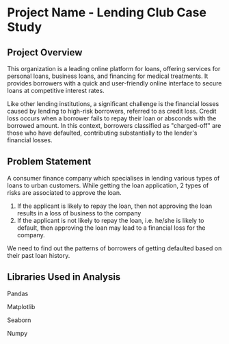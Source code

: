 # Project Name - Lending Club Case Study


## Project Overview
This organization is a leading online platform for loans, offering services for personal loans, business loans, and financing for medical treatments. It provides borrowers with a quick and user-friendly online interface to secure loans at competitive interest rates.

Like other lending institutions, a significant challenge is the financial losses caused by lending to high-risk borrowers, referred to as credit loss. Credit loss occurs when a borrower fails to repay their loan or absconds with the borrowed amount. In this context, borrowers classified as "charged-off" are those who have defaulted, contributing substantially to the lender's financial losses.


## Problem Statement
A consumer finance company which specialises in lending various types of loans to urban customers. While getting the loan application, 2 types of risks are associated to approve the loan.
1. If the applicant is likely to repay the loan, then not approving the loan results in a loss of business to the company
2. If the applicant is not likely to repay the loan, i.e. he/she is likely to default, then approving the loan may lead to a financial loss for the company.

We need to find out the patterns of borrowers of getting defaulted based on their past loan history.


## Libraries Used in Analysis
Pandas

Matplotlib

Seaborn

Numpy


